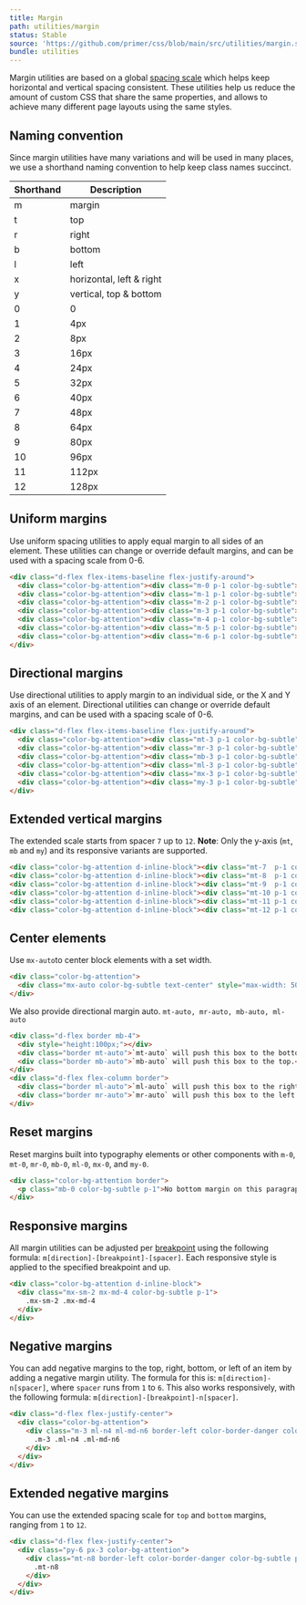 ```yaml
---
title: Margin
path: utilities/margin
status: Stable
source: 'https://github.com/primer/css/blob/main/src/utilities/margin.scss'
bundle: utilities
---
```


Margin utilities are based on a global [spacing scale](/support/spacing) which helps keep horizontal and vertical spacing consistent. These utilities help us reduce the amount of custom CSS that share the same properties, and allows to achieve many different page layouts using the same styles.


## Naming convention

Since margin utilities have many variations and will be used in many places, we use a shorthand naming convention to help keep class names succinct.


| Shorthand | Description |
| --- | --- |
| m   | margin |
| t   | top |
| r   | right |
| b   | bottom |
| l   | left |
| x   | horizontal, left & right |
| y   | vertical, top & bottom |
| 0   | 0     |
| 1   | 4px   |
| 2   | 8px   |
| 3   | 16px  |
| 4   | 24px  |
| 5   | 32px  |
| 6   | 40px  |
| 7   | 48px  |
| 8   | 64px  |
| 9   | 80px  |
| 10  | 96px  |
| 11  | 112px |
| 12  | 128px |

## Uniform margins

Use uniform spacing utilities to apply equal margin to all sides of an element. These utilities can change or override default margins, and can be used with a spacing scale from 0-6.

```html live
<div class="d-flex flex-items-baseline flex-justify-around">
  <div class="color-bg-attention"><div class="m-0 p-1 color-bg-subtle">.m-0</div></div>
  <div class="color-bg-attention"><div class="m-1 p-1 color-bg-subtle">.m-1</div></div>
  <div class="color-bg-attention"><div class="m-2 p-1 color-bg-subtle">.m-2</div></div>
  <div class="color-bg-attention"><div class="m-3 p-1 color-bg-subtle">.m-3</div></div>
  <div class="color-bg-attention"><div class="m-4 p-1 color-bg-subtle">.m-4</div></div>
  <div class="color-bg-attention"><div class="m-5 p-1 color-bg-subtle">.m-5</div></div>
  <div class="color-bg-attention"><div class="m-6 p-1 color-bg-subtle">.m-6</div></div>
</div>
```

## Directional margins

Use directional utilities to apply margin to an individual side, or the X and Y axis of an element. Directional utilities can change or override default margins, and can be used with a spacing scale of 0-6.

```html live
<div class="d-flex flex-items-baseline flex-justify-around">
  <div class="color-bg-attention"><div class="mt-3 p-1 color-bg-subtle">.mt-3</div></div>
  <div class="color-bg-attention"><div class="mr-3 p-1 color-bg-subtle">.mr-3</div></div>
  <div class="color-bg-attention"><div class="mb-3 p-1 color-bg-subtle">.mb-3</div></div>
  <div class="color-bg-attention"><div class="ml-3 p-1 color-bg-subtle">.ml-3</div></div>
  <div class="color-bg-attention"><div class="mx-3 p-1 color-bg-subtle">.mx-3</div></div>
  <div class="color-bg-attention"><div class="my-3 p-1 color-bg-subtle">.my-3</div></div>
</div>
```

## Extended vertical margins

The extended scale starts from spacer `7` up to `12`. **Note**: Only the y-axis (`mt`, `mb` and `my`) and its responsive variants are supported.

```html live
<div class="color-bg-attention d-inline-block"><div class="mt-7  p-1 color-bg-subtle">.mb-7</div></div>
<div class="color-bg-attention d-inline-block"><div class="mt-8  p-1 color-bg-subtle">.mb-8</div></div>
<div class="color-bg-attention d-inline-block"><div class="mt-9  p-1 color-bg-subtle">.mb-9</div></div>
<div class="color-bg-attention d-inline-block"><div class="mt-10 p-1 color-bg-subtle">.mb-10</div></div>
<div class="color-bg-attention d-inline-block"><div class="mt-11 p-1 color-bg-subtle">.mb-11</div></div>
<div class="color-bg-attention d-inline-block"><div class="mt-12 p-1 color-bg-subtle">.mb-12</div></div>
```

## Center elements

Use `mx-auto`to center block elements with a set width.

```html live
<div class="color-bg-attention">
  <div class="mx-auto color-bg-subtle text-center" style="max-width: 500px;">.mx-auto</div>
</div>
```

We also provide directional margin auto. `mt-auto, mr-auto, mb-auto, ml-auto`

```html live
<div class="d-flex border mb-4">
  <div style="height:100px;"></div>
  <div class="border mt-auto">`mt-auto` will push this box to the bottom.</div>
  <div class="border mb-auto">`mb-auto` will push this box to the top.</div>
</div>
<div class="d-flex flex-column border">
  <div class="border ml-auto">`ml-auto` will push this box to the right.</div>
  <div class="border mr-auto">`mr-auto` will push this box to the left.</div>
</div>
```

## Reset margins
Reset margins built into typography elements or other components with `m-0`, `mt-0`, `mr-0`, `mb-0`, `ml-0`, `mx-0`, and `my-0`.

```html live
<div class="color-bg-attention border">
  <p class="mb-0 color-bg-subtle p-1">No bottom margin on this paragraph.</p>
</div>
```

## Responsive margins

All margin utilities can be adjusted per [breakpoint](/objects/grid#breakpoints) using the following formula: `m[direction]-[breakpoint]-[spacer]`. Each responsive style is applied to the specified breakpoint and up.

```html live
<div class="color-bg-attention d-inline-block">
  <div class="mx-sm-2 mx-md-4 color-bg-subtle p-1">
    .mx-sm-2 .mx-md-4
  </div>
</div>
```

## Negative margins

You can add negative margins to the top, right, bottom, or left of an item by adding a negative margin utility. The formula for this is: `m[direction]-n[spacer]`, where `spacer` runs from `1` to `6`. This also works responsively, with the following formula: `m[direction]-[breakpoint]-n[spacer]`.

```html live
<div class="d-flex flex-justify-center">
  <div class="color-bg-attention">
    <div class="m-3 ml-n4 ml-md-n6 border-left color-border-danger color-bg-subtle p-2">
      .m-3 .ml-n4 .ml-md-n6
    </div>
  </div>
</div>
```

## Extended negative margins

You can use the extended spacing scale for `top` and `bottom` margins, ranging from `1` to `12`.

```html live
<div class="d-flex flex-justify-center">
  <div class="py-6 px-3 color-bg-attention">
    <div class="mt-n8 border-left color-border-danger color-bg-subtle p-2">
      .mt-n8
    </div>
  </div>
</div>
```
